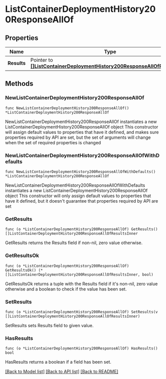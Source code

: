 # ListContainerDeploymentHistory200ResponseAllOf

## Properties

Name | Type | Description | Notes
------------ | ------------- | ------------- | -------------
**Results** | Pointer to [**[]ListContainerDeploymentHistory200ResponseAllOfResultsInner**](ListContainerDeploymentHistory200ResponseAllOfResultsInner.md) |  | [optional] 

## Methods

### NewListContainerDeploymentHistory200ResponseAllOf

`func NewListContainerDeploymentHistory200ResponseAllOf() *ListContainerDeploymentHistory200ResponseAllOf`

NewListContainerDeploymentHistory200ResponseAllOf instantiates a new ListContainerDeploymentHistory200ResponseAllOf object
This constructor will assign default values to properties that have it defined,
and makes sure properties required by API are set, but the set of arguments
will change when the set of required properties is changed

### NewListContainerDeploymentHistory200ResponseAllOfWithDefaults

`func NewListContainerDeploymentHistory200ResponseAllOfWithDefaults() *ListContainerDeploymentHistory200ResponseAllOf`

NewListContainerDeploymentHistory200ResponseAllOfWithDefaults instantiates a new ListContainerDeploymentHistory200ResponseAllOf object
This constructor will only assign default values to properties that have it defined,
but it doesn't guarantee that properties required by API are set

### GetResults

`func (o *ListContainerDeploymentHistory200ResponseAllOf) GetResults() []ListContainerDeploymentHistory200ResponseAllOfResultsInner`

GetResults returns the Results field if non-nil, zero value otherwise.

### GetResultsOk

`func (o *ListContainerDeploymentHistory200ResponseAllOf) GetResultsOk() (*[]ListContainerDeploymentHistory200ResponseAllOfResultsInner, bool)`

GetResultsOk returns a tuple with the Results field if it's non-nil, zero value otherwise
and a boolean to check if the value has been set.

### SetResults

`func (o *ListContainerDeploymentHistory200ResponseAllOf) SetResults(v []ListContainerDeploymentHistory200ResponseAllOfResultsInner)`

SetResults sets Results field to given value.

### HasResults

`func (o *ListContainerDeploymentHistory200ResponseAllOf) HasResults() bool`

HasResults returns a boolean if a field has been set.


[[Back to Model list]](../README.md#documentation-for-models) [[Back to API list]](../README.md#documentation-for-api-endpoints) [[Back to README]](../README.md)


